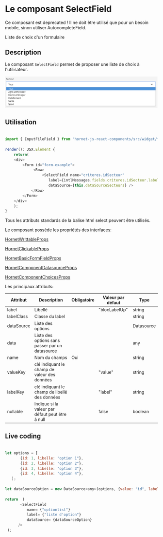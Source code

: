 # Le composant SelectField

Ce composant est deprecated ! Il ne doit être utilisé que pour un besoin mobile, sinon utiliser AutocompleteField.

Liste de choix d'un formulaire

## Description

Le composant `SelectField` permet de proposer une liste de choix à l'utilisateur.

![bouton](../sources/form/select-field/select-field.png)


## Utilisation

```javascript

import { InputFileField } from "hornet-js-react-components/src/widget/form/input-field";

render(): JSX.Element {
    return(
    <div>
        <Form id="form-example">
             <Row>
                 <SelectField name="criteres.idSecteur"
                    label={intlMessages.fields.criteres.idSecteur.label}
                    dataSource={this.dataSourceSecteurs} />
            </Row>
        </Form>
    </div>
    );
}

```

Tous les attributs standards de la balise html select peuvent être utilisés.

Le composant possède les propriétés des interfaces:

[HornetWrittableProps](/hornetshowroom/composant/page/hornet-js/composants/proprietes-hornet-component)

[HornetClickableProps](/hornetshowroom/composant/page/hornet-js/composants/proprietes-hornet-component)

[HornetBasicFormFieldProps](/hornetshowroom/composant/page/hornet-js/composants/proprietes-hornet-component)

[HornetComponentDatasourceProps](/hornetshowroom/composant/page/hornet-js/composants/proprietes-hornet-component)

[HornetComponentChoicesProps](/hornetshowroom/composant/page/hornet-js/composants/proprietes-hornet-component)

Les principaux attributs:

| Attribut                | Description                                    | Obligatoire | Valeur par défaut | Type      |
| ----------------------- | -----------------------------------------------|-------------|-------------------|-----------|
| label                   | Libellé                                        | &nbsp;      | "blocLabelUp"     | string    |
| labelClass              | Classe du label                                | &nbsp;      | &nbsp;            | string    |
| dataSource              | Liste des options                              | &nbsp;      | &nbsp;            | Datasource|
| data                    | Liste des options sans passer par un datasource| &nbsp;      | &nbsp;            | any       |
| name                    | Nom du champs                                  | Oui         | &nbsp;            | string    |
| valueKey                | clé indiquant le champ de valeur des données  | &nbsp;      | "value"           | string    |
| labelKey                | clé indiquant le champ de libellé des données | &nbsp;      | "label"           | string    |
| nullable                | Indique si la valeur par défaut peut être à null | &nbsp;      | false             | boolean   |


## Live coding

```javascript showroom

let options = [
       {id: 1, libelle: "option 1"},
       {id: 2, libelle: "option 2"},
       {id: 3, libelle: "option 3"},
       {id: 4, libelle: "option 4"},
   ];

let dataSourceOption = new DataSource<any>(options, {value: "id", label: "libelle"});

return  (
       <SelectField
          name= {"optionlist"}
          label= {"liste d'option"}
          dataSource= {dataSourceOption}
      />
 );
```